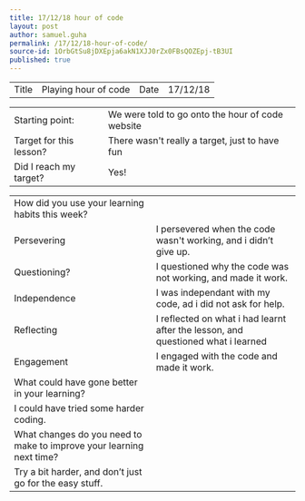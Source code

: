 ```yaml
---
title: 17/12/18 hour of code
layout: post
author: samuel.guha
permalink: /17/12/18-hour-of-code/
source-id: 1OrbGtSu8jDXEpja6akN1XJJ0rZx0FBsQOZEpj-tB3UI
published: true
---
```

<table>
  <tr>
    <td>Title</td>
    <td>Playing hour of code </td>
    <td>Date</td>
    <td>17/12/18</td>
  </tr>
</table>


<table>
  <tr>
    <td>Starting point:</td>
    <td>We were told to go onto the hour of code website</td>
  </tr>
  <tr>
    <td>Target for this lesson?</td>
    <td>There wasn't really a target, just to have fun</td>
  </tr>
  <tr>
    <td>Did I reach my target? </td>
    <td>Yes!</td>
  </tr>
</table>


<table>
  <tr>
    <td>How did you use your learning habits this week?</td>
    <td></td>
  </tr>
  <tr>
    <td>Persevering</td>
    <td>I persevered when the code wasn't working, and i didn’t give up. </td>
  </tr>
  <tr>
    <td>Questioning?</td>
    <td>I questioned why the code was not working, and made it work. </td>
  </tr>
  <tr>
    <td>Independence</td>
    <td>I was independant with my code, ad i did not ask for help. </td>
  </tr>
  <tr>
    <td>Reflecting</td>
    <td>I reflected on what i had learnt after the lesson, and questioned what i learned</td>
  </tr>
  <tr>
    <td>Engagement</td>
    <td>I engaged with the code and made it work. </td>
  </tr>
  <tr>
    <td>What could have gone better in your learning?</td>
    <td></td>
  </tr>
  <tr>
    <td>I could have tried some harder coding. </td>
    <td></td>
  </tr>
  <tr>
    <td>What changes do you need to make to improve your learning next time?</td>
    <td></td>
  </tr>
  <tr>
    <td>Try a bit harder, and don’t just go for the easy stuff. </td>
    <td></td>
  </tr>
</table>


